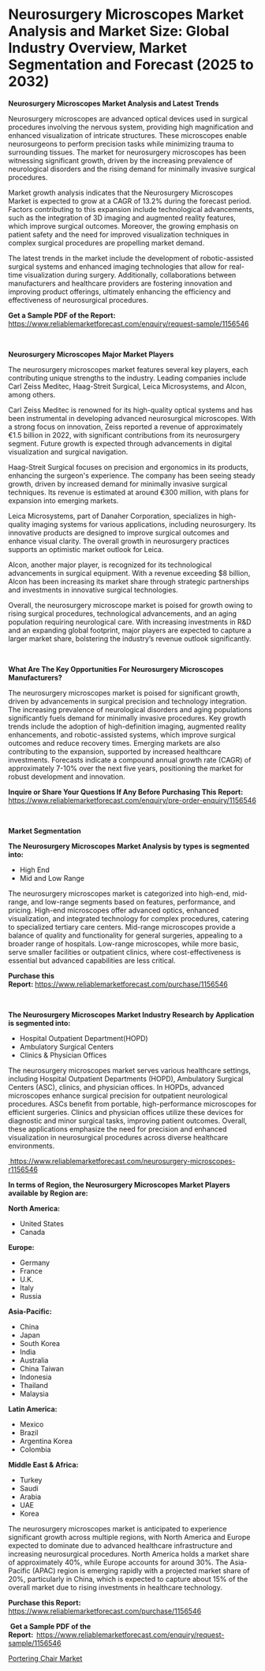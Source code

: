 <p><h1>Neurosurgery Microscopes Market Analysis and Market Size: Global Industry Overview, Market Segmentation and Forecast (2025 to 2032)</h1></p><p><strong>Neurosurgery Microscopes Market Analysis and Latest Trends</strong></p>
<p><p>Neurosurgery microscopes are advanced optical devices used in surgical procedures involving the nervous system, providing high magnification and enhanced visualization of intricate structures. These microscopes enable neurosurgeons to perform precision tasks while minimizing trauma to surrounding tissues. The market for neurosurgery microscopes has been witnessing significant growth, driven by the increasing prevalence of neurological disorders and the rising demand for minimally invasive surgical procedures.</p><p>Market growth analysis indicates that the Neurosurgery Microscopes Market is expected to grow at a CAGR of 13.2% during the forecast period. Factors contributing to this expansion include technological advancements, such as the integration of 3D imaging and augmented reality features, which improve surgical outcomes. Moreover, the growing emphasis on patient safety and the need for improved visualization techniques in complex surgical procedures are propelling market demand.</p><p>The latest trends in the market include the development of robotic-assisted surgical systems and enhanced imaging technologies that allow for real-time visualization during surgery. Additionally, collaborations between manufacturers and healthcare providers are fostering innovation and improving product offerings, ultimately enhancing the efficiency and effectiveness of neurosurgical procedures.</p></p>
<p><strong>Get a Sample PDF of the Report:&nbsp;</strong> <a href="https://www.reliablemarketforecast.com/enquiry/request-sample/1156546?utm_campaign=2516&utm_medium=2&utm_source=Github&utm_content=ia&utm_term=04032025&utm_id=neurosurgery-microscopes">https://www.reliablemarketforecast.com/enquiry/request-sample/1156546</a></p>
<p>&nbsp;</p>
<p><strong>Neurosurgery Microscopes Major Market Players</strong></p>
<p><p>The neurosurgery microscopes market features several key players, each contributing unique strengths to the industry. Leading companies include Carl Zeiss Meditec, Haag-Streit Surgical, Leica Microsystems, and Alcon, among others. </p><p>Carl Zeiss Meditec is renowned for its high-quality optical systems and has been instrumental in developing advanced neurosurgical microscopes. With a strong focus on innovation, Zeiss reported a revenue of approximately €1.5 billion in 2022, with significant contributions from its neurosurgery segment. Future growth is expected through advancements in digital visualization and surgical navigation.</p><p>Haag-Streit Surgical focuses on precision and ergonomics in its products, enhancing the surgeon's experience. The company has been seeing steady growth, driven by increased demand for minimally invasive surgical techniques. Its revenue is estimated at around €300 million, with plans for expansion into emerging markets.</p><p>Leica Microsystems, part of Danaher Corporation, specializes in high-quality imaging systems for various applications, including neurosurgery. Its innovative products are designed to improve surgical outcomes and enhance visual clarity. The overall growth in neurosurgery practices supports an optimistic market outlook for Leica.</p><p>Alcon, another major player, is recognized for its technological advancements in surgical equipment. With a revenue exceeding $8 billion, Alcon has been increasing its market share through strategic partnerships and investments in innovative surgical technologies.</p><p>Overall, the neurosurgery microscope market is poised for growth owing to rising surgical procedures, technological advancements, and an aging population requiring neurological care. With increasing investments in R&D and an expanding global footprint, major players are expected to capture a larger market share, bolstering the industry’s revenue outlook significantly.</p></p>
<p>&nbsp;</p>
<p><strong>What Are The Key Opportunities For Neurosurgery Microscopes Manufacturers?</strong></p>
<p><p>The neurosurgery microscopes market is poised for significant growth, driven by advancements in surgical precision and technology integration. The increasing prevalence of neurological disorders and aging populations significantly fuels demand for minimally invasive procedures. Key growth trends include the adoption of high-definition imaging, augmented reality enhancements, and robotic-assisted systems, which improve surgical outcomes and reduce recovery times. Emerging markets are also contributing to the expansion, supported by increased healthcare investments. Forecasts indicate a compound annual growth rate (CAGR) of approximately 7-10% over the next five years, positioning the market for robust development and innovation.</p></p>
<p><strong>Inquire or Share Your Questions If Any Before Purchasing This Report:</strong> <a href="https://www.reliablemarketforecast.com/enquiry/pre-order-enquiry/1156546?utm_campaign=2516&utm_medium=2&utm_source=Github&utm_content=ia&utm_term=04032025&utm_id=neurosurgery-microscopes">https://www.reliablemarketforecast.com/enquiry/pre-order-enquiry/1156546</a></p>
<p>&nbsp;</p>
<p><strong>Market Segmentation</strong></p>
<p><strong>The Neurosurgery Microscopes Market Analysis by types is segmented into:</strong></p>
<p><ul><li>High End</li><li>Mid and Low Range</li></ul></p>
<p><p>The neurosurgery microscopes market is categorized into high-end, mid-range, and low-range segments based on features, performance, and pricing. High-end microscopes offer advanced optics, enhanced visualization, and integrated technology for complex procedures, catering to specialized tertiary care centers. Mid-range microscopes provide a balance of quality and functionality for general surgeries, appealing to a broader range of hospitals. Low-range microscopes, while more basic, serve smaller facilities or outpatient clinics, where cost-effectiveness is essential but advanced capabilities are less critical.</p></p>
<p><strong>Purchase this Report:&nbsp;</strong><a href="https://www.reliablemarketforecast.com/purchase/1156546?utm_campaign=2516&utm_medium=2&utm_source=Github&utm_content=ia&utm_term=04032025&utm_id=neurosurgery-microscopes">https://www.reliablemarketforecast.com/purchase/1156546</a></p>
<p>&nbsp;</p>
<p><strong>The Neurosurgery Microscopes Market Industry Research by Application is segmented into:</strong></p>
<p><ul><li>Hospital Outpatient Department(HOPD)</li><li>Ambulatory Surgical Centers</li><li>Clinics & Physician Offices</li></ul></p>
<p><p>The neurosurgery microscopes market serves various healthcare settings, including Hospital Outpatient Departments (HOPD), Ambulatory Surgical Centers (ASC), clinics, and physician offices. In HOPDs, advanced microscopes enhance surgical precision for outpatient neurological procedures. ASCs benefit from portable, high-performance microscopes for efficient surgeries. Clinics and physician offices utilize these devices for diagnostic and minor surgical tasks, improving patient outcomes. Overall, these applications emphasize the need for precision and enhanced visualization in neurosurgical procedures across diverse healthcare environments.</p></p>
<p><a href="https://www.reliablemarketforecast.com/neurosurgery-microscopes-r1156546?utm_campaign=2516&utm_medium=2&utm_source=Github&utm_content=ia&utm_term=04032025&utm_id=neurosurgery-microscopes">&nbsp;https://www.reliablemarketforecast.com/neurosurgery-microscopes-r1156546</a></p>
<p><strong>In terms of Region, the Neurosurgery Microscopes Market Players available by Region are:</strong></p>
<p>
    <p> <strong> North America: </strong>
        <ul>
            <li>United States</li>
            <li>Canada</li>
        </ul>
        </p> 
    <p> <strong> Europe: </strong>
        <ul>
            <li>Germany</li>
            <li>France</li>
            <li>U.K.</li>
            <li>Italy</li>
            <li>Russia</li>
        </ul>
        </p> 
    <p> <strong> Asia-Pacific: </strong>
        <ul>
            <li>China</li>
            <li>Japan</li>
            <li>South Korea</li>
            <li>India</li>
            <li>Australia</li>
            <li>China Taiwan</li>
            <li>Indonesia</li>
            <li>Thailand</li>
            <li>Malaysia</li>
        </ul>
        </p> 
    <p> <strong> Latin America: </strong>
        <ul>
            <li>Mexico</li>
            <li>Brazil</li>
            <li>Argentina Korea</li>
            <li>Colombia</li>
        </ul>
        </p> 
    <p> <strong> Middle East & Africa: </strong>
        <ul>
            <li>Turkey</li>
            <li>Saudi</li>
            <li>Arabia</li>
            <li>UAE</li>
            <li>Korea</li>
        </ul>
    </p>
    </p>
<p><p>The neurosurgery microscopes market is anticipated to experience significant growth across multiple regions, with North America and Europe expected to dominate due to advanced healthcare infrastructure and increasing neurosurgical procedures. North America holds a market share of approximately 40%, while Europe accounts for around 30%. The Asia-Pacific (APAC) region is emerging rapidly with a projected market share of 20%, particularly in China, which is expected to capture about 15% of the overall market due to rising investments in healthcare technology.</p></p>
<p><strong>Purchase this Report: </strong><a href="https://www.reliablemarketforecast.com/purchase/1156546?utm_campaign=2516&utm_medium=2&utm_source=Github&utm_content=ia&utm_term=04032025&utm_id=neurosurgery-microscopes">https://www.reliablemarketforecast.com/purchase/1156546</a></p>
<p>&nbsp;<strong>Get a Sample PDF of the Report:&nbsp;&nbsp;</strong><a href="https://www.reliablemarketforecast.com/enquiry/request-sample/1156546?utm_campaign=2516&utm_medium=2&utm_source=Github&utm_content=ia&utm_term=04032025&utm_id=neurosurgery-microscopes">https://www.reliablemarketforecast.com/enquiry/request-sample/1156546</a></p>
<p><strong></strong></p>
<p><p><a href="https://github.com/schwminh2001101/Market-Research-Report-List-1/blob/main/portering-chair-market.md?utm_campaign=2516&utm_medium=2&utm_source=Github&utm_content=ia&utm_term=04032025&utm_id=neurosurgery-microscopes">Portering Chair Market</a></p></p>